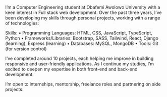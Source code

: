 I’m a Computer Engineering student at Obafemi Awolowo University with a keen interest in Full stack web development. Over the past three years, I’ve been developing my skills through personal projects, working with a range of technologies:

Skills:
	•	Programming Languages: HTML, CSS, JavaScript, TypeScript, Python
	•	Frameworks/Libraries: Bootstrap, SASS, Tailwind, React, Django (learning), Express (learning)
	•	Databases: MySQL, MongoDB
	•	Tools: Git (for version control)

I’ve completed around 10 projects, each helping me improve in building responsive and user-friendly applications. As I continue my studies, I’m excited to deepen my expertise in both front-end and back-end development.

I’m open to internships, mentorship, freelance roles and partnering on side projects.

<!--
**Ruseigha/RuSeigha** is a ✨ _special_ ✨ repository because its `README.md` (this file) appears on your GitHub profile.

Here are some ideas to get you started:

- 🔭 I’m currently working on ...
- 🌱 I’m currently learning ...
- 👯 I’m looking to collaborate on ...
- 🤔 I’m looking for help with ...
- 💬 Ask me about ...
- 📫 How to reach me: ...
- 😄 Pronouns: ...
- ⚡ Fun fact: ...
-->
